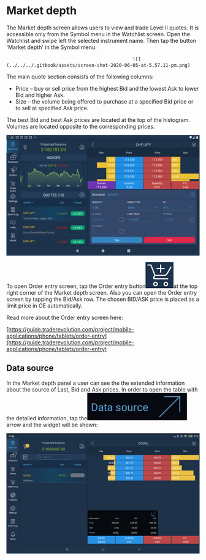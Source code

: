 # Market depth

The Market depth screen allows users to view and trade Level II quotes. It is accessible only from the Symbol menu in the Watchlist screen. Open the Watchlist and swipe left the selected instrument name. Then tap the button 'Market depth' in the Symbol menu.

```text
                                              ![](../../../.gitbook/assets/screen-shot-2020-06-05-at-5.57.11-pm.png)                              
```

The main quote section consists of the following columns:

* Price – buy or sell price from the highest Bid and the lowest Ask to lower Bid and higher Ask.
* Size – the volume being offered to purchase at a specified Bid price or to sell at specified Ask price.

The best Bid and best Ask prices are located at the top of the histogram. Volumes are located opposite to the corresponding prices.

![](../../../.gitbook/assets/md++.png)

To open Order entry screen, tap the Order entry button![](../../../.gitbook/assets/1-kopiya%20%287%29%20%284%29.png)at the top right corner of the Market depth screen. Also you can open the Order entry screen by tapping the Bid/Ask row. The chosen BID/ASK price is placed as a limit price in OE automatically.

Read more about the Order entry screen here:

[https://guide.traderevolution.com/project/mobile-applications/phone/tablets/order-entry](https://guide.traderevolution.com/project/mobile-applications/phone/tablets/order-entry)

## Data source

In the Market depth panel a user can see the the extended information about the source of Last, Bid and Ask prices. In order to open the table with the detailed information, tap the![](../../../.gitbook/assets/1627053453914-kopiya%20%281%29.jpeg)arrow and the widget will be shown:

![](../../../.gitbook/assets/md-big.png)

